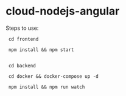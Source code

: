 # cloud-nodejs-angular

  Steps to use:
 
     cd frontend 
 
     npm install && npm start
 
 
     cd backend 
     
     cd docker && docker-compose up -d
     
     npm install && npm run watch

